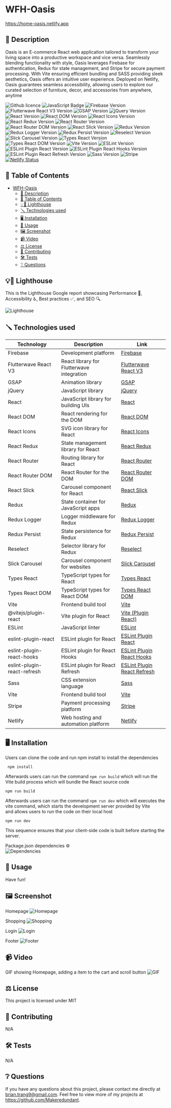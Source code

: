 # WFH-Oasis

https://home-oasis.netlify.app  

## 📄 Description 

Oasis is an E-commerce React web application tailored to transform your living space into a productive workspace and vice versa. Seamlessly blending functionality with style, Oasis leverages Firebase for authentication, Redux for state management, and Stripe for secure payment processing. With Vite ensuring efficient bundling and SASS providing sleek aesthetics, Oasis offers an intuitive user experience. Deployed on Netlify, Oasis guarantees seamless accessibility, allowing users to explore our curated selection of furniture, decor, and accessories from anywhere, anytime

![Github licence](http://img.shields.io/badge/license-MIT-blue.svg)
![JavaScript Badge](https://img.shields.io/badge/JavaScript-100%25-yellow.svg)
![Firebase Version](https://img.shields.io/badge/Firebase-10.8.0-red.svg)
![Flutterwave React V3 Version](https://img.shields.io/badge/Flutterwave%20React%20V3-1.3.0-red.svg)
![GSAP Version](https://img.shields.io/badge/GSAP-3.7.2-green.svg)
![jQuery Version](https://img.shields.io/badge/jQuery-3.7.1-red.svg)
![React Version](https://img.shields.io/badge/React-18.2.0-blue.svg)
![React DOM Version](https://img.shields.io/badge/React%20DOM-18.2.0-blue.svg)
![React Icons Version](https://img.shields.io/badge/React%20Icons-5.0.1-blue.svg)
![React Redux Version](https://img.shields.io/badge/React%20Redux-7.2.6-blue.svg)
![React Router Version](https://img.shields.io/badge/React%20Router-6.22.0-blue.svg)
![React Router DOM Version](https://img.shields.io/badge/React%20Router%20DOM-6.22.0-blue.svg)
![React Slick Version](https://img.shields.io/badge/React%20Slick-0.30.1-blue.svg)
![Redux Version](https://img.shields.io/badge/Redux-4.1.2-blue.svg)
![Redux Logger Version](https://img.shields.io/badge/Redux%20Logger-3.0.6-blue.svg)
![Redux Persist Version](https://img.shields.io/badge/Redux%20Persist-6.0.0-blue.svg)
![Reselect Version](https://img.shields.io/badge/Reselect-5.1.0-blue.svg)
![Slick Carousel Version](https://img.shields.io/badge/Slick%20Carousel-1.8.1-blue.svg)
![Types React Version](https://img.shields.io/badge/Types%20React-18.2.55-red.svg)
![Types React DOM Version](https://img.shields.io/badge/Types%20React%20DOM-18.2.19-red.svg)
![Vite Version](https://img.shields.io/badge/Vite-5.1.0-purple.svg)
![ESLint Version](https://img.shields.io/badge/ESLint-8.56.0-yellow.svg)
![ESLint Plugin React Version](https://img.shields.io/badge/ESLint%20Plugin%20React-7.33.2-yellow.svg)
![ESLint Plugin React Hooks Version](https://img.shields.io/badge/ESLint%20Plugin%20React%20Hooks-4.6.0-yellow.svg)
![ESLint Plugin React Refresh Version](https://img.shields.io/badge/ESLint%20Plugin%20React%20Refresh-0.4.5-yellow.svg)
![Sass Version](https://img.shields.io/badge/Sass-1.70.0-pink.svg)
![Stripe](https://img.shields.io/badge/Stripe-Payment%20Processing-black.svg)
[![Netlify Status](https://api.netlify.com/api/v1/badges/881255fa-2d94-4314-bb81-77d8cfd3dfde/deploy-status)](https://app.netlify.com/sites/home-oasis/deploys)


## 📓 Table of Contents
- [WFH-Oasis](#wfh-oasis)
  - [📄 Description](#-description)
  - [📓 Table of Contents](#-table-of-contents)
  - [💡🏡 Lighthouse](#-lighthouse)
  - [🪛 Technologies used](#-technologies-used)
  - [🖥️ Installation](#️-installation)
  - [💬 Usage](#-usage)
  - [🖼️ Screenshot](#️-screenshot)
  - [📹 Video](#-video)
  - [⚖️ License](#️-license)
  - [🤝 Contributing](#-contributing)
  - [🛠️ Tests](#️-tests)
  - [❔ Questions](#-questions)

## 💡🏡 Lighthouse
This is the Lighthouse Google report showcasing Performance 🚀, Accessibility ♿️, Best practices ✅, and SEO 🔍.

![Lighthouse](./assets/Lighthouse.png)


## 🪛 Technologies used 

| Technology                | Description                               | Link                                                    |
|---------------------------|-------------------------------------------|---------------------------------------------------------|
| Firebase                  | Development platform                       | [Firebase](https://firebase.google.com/)                |
| Flutterwave React V3      | React library for Flutterwave integration | [Flutterwave React V3](https://github.com/Flutterwave/react-v3) |
| GSAP                      | Animation library                         | [GSAP](https://greensock.com/gsap/)                     |
| jQuery                    | JavaScript library                        | [jQuery](https://jquery.com/)                           |
| React                     | JavaScript library for building UIs       | [React](https://reactjs.org/)                          |
| React DOM                 | React rendering for the DOM               | [React DOM](https://reactjs.org/)                      |
| React Icons               | SVG icon library for React                | [React Icons](https://react-icons.github.io/react-icons/) |
| React Redux               | State management library for React        | [React Redux](https://react-redux.js.org/)              |
| React Router              | Routing library for React                  | [React Router](https://reactrouter.com/)                |
| React Router DOM          | React Router for the DOM                  | [React Router DOM](https://reactrouter.com/web/guides/quick-start) |
| React Slick               | Carousel component for React              | [React Slick](https://react-slick.neostack.com/)        |
| Redux                     | State container for JavaScript apps       | [Redux](https://redux.js.org/)                          |
| Redux Logger              | Logger middleware for Redux               | [Redux Logger](https://github.com/LogRocket/redux-logger) |
| Redux Persist             | State persistence for Redux               | [Redux Persist](https://github.com/rt2zz/redux-persist) |
| Reselect                  | Selector library for Redux                | [Reselect](https://github.com/reduxjs/reselect)         |
| Slick Carousel            | Carousel component for websites           | [Slick Carousel](https://kenwheeler.github.io/slick/)   |
| Types React               | TypeScript types for React                | [Types React](https://github.com/DefinitelyTyped/DefinitelyTyped) |
| Types React DOM           | TypeScript types for React DOM            | [Types React DOM](https://github.com/DefinitelyTyped/DefinitelyTyped) |
| Vite                      | Frontend build tool                       | [Vite](https://vitejs.dev/)                             |
| @vitejs/plugin-react      | Vite plugin for React                     | [Vite (Plugin React)](https://github.com/vitejs/vite)  |
| ESLint                    | JavaScript linter                         | [ESLint](https://eslint.org/)                          |
| eslint-plugin-react       | ESLint plugin for React                   | [ESLint Plugin React](https://eslint.org/)             |
| eslint-plugin-react-hooks | ESLint plugin for React Hooks             | [ESLint Plugin React Hooks](https://www.npmjs.com/package/eslint-plugin-react-hooks) |
| eslint-plugin-react-refresh | ESLint plugin for React Refresh         | [ESLint Plugin React Refresh](https://www.npmjs.com/package/eslint-plugin-react-refresh) |
| Sass                      | CSS extension language                    | [Sass](https://sass-lang.com/)                          |
| Vite                    | Frontend build tool                   | [Vite](https://vitejs.dev/)               |
| Stripe                  | Payment processing platform           | [Stripe](https://stripe.com/)             |
| Netlify                 | Web hosting and automation platform  | [Netlify](https://www.netlify.com/)       |

    
## 🖥️ Installation 
Users can clone the code and run npm install to install the dependencies
```pip
 npm install 
```

Afterwards users can run the command ```npm run build``` which will run the Vite build process which will bundle the React source code
```pip
npm run build
```

Afterwards users can run the command ```npm run dev``` which will executes the vite command, which starts the development server provided by Vite  
and allows users to run the code on their local host
```pip
npm run dev
```
This sequence ensures that your client-side code is built before starting the server.

  

Package.json dependencies ⚙️  
![Dependencies](./assets/package.json.png)


## 💬 Usage 
Have fun!


## 🖼️ Screenshot

Homepage
![Homepage](./assets/Homepage.png)

Shopping
![Shopping](./assets/Shopping.png)

Login
![Login](./assets/Login.png)

Footer
![Footer](./assets/Footer.png)

## 📹 Video
GIF showing Homepage, adding a item to the cart and scroll button
![GIF](./assets/WFH-store.gif)
  
## ⚖️ License 
This project is licensed under MIT
  
## 🤝 Contributing 
N/A
  
## 🛠️ Tests
N/A
 
## ❔ Questions
If you have any questions about this project, please contact me directly at brian.trang9@gmail.com. Feel free to view more of my projects at https://github.com/Makeredundant.